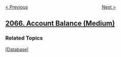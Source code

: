 <!--|This file generated by command(leetcode description); DO NOT EDIT.    |-->
<!--+----------------------------------------------------------------------+-->
<!--|@author    awesee <openset.wang@gmail.com>                           |-->
<!--|@link      https://github.com/awesee                                 |-->
<!--|@home      https://github.com/awesee/leetcode                        |-->
<!--+----------------------------------------------------------------------+-->

[< Previous](../maximum-path-quality-of-a-graph "Maximum Path Quality of a Graph")
　　　　　　　　　　　　　　　　
[Next >](../number-of-equal-count-substrings "Number of Equal Count Substrings")

## [2066. Account Balance (Medium)](https://leetcode.com/problems/account-balance "")



### Related Topics
  [[Database](../../tag/database/README.md)]
